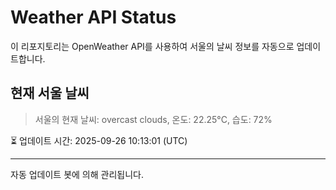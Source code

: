
# Weather API Status

이 리포지토리는 OpenWeather API를 사용하여 서울의 날씨 정보를 자동으로 업데이트합니다.

## 현재 서울 날씨
> 서울의 현재 날씨: overcast clouds, 온도: 22.25°C, 습도: 72%

⏳ 업데이트 시간: 2025-09-26 10:13:01 (UTC)

---
자동 업데이트 봇에 의해 관리됩니다.
